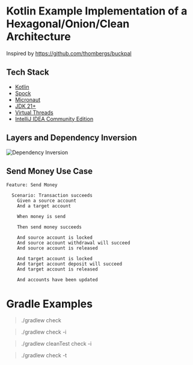 # Kotlin Example Implementation of a Hexagonal/Onion/Clean Architecture

Inspired by https://github.com/thombergs/buckpal

## Tech Stack

* [Kotlin](https://kotlinlang.org)
* [Spock](https://github.com/spockframework/spock)
* [Micronaut](https://micronaut.io)
* [JDK 21+](https://www.oracle.com/java/technologies/downloads)
* [Virtual Threads](https://en.wikipedia.org/wiki/Virtual_thread)
* [IntelliJ IDEA Community Edition](https://www.jetbrains.com/idea/download)

## Layers and Dependency Inversion

![Dependency Inversion](di.png)

## Send Money Use Case

```gherkin
Feature: Send Money

  Scenario: Transaction succeeds
    Given a source account
    And a target account

    When money is send

    Then send money succeeds

    And source account is locked
    And source account withdrawal will succeed
    And source account is released

    And target account is locked
    And target account deposit will succeed
    And target account is released

    And accounts have been updated
```

# Gradle Examples

> ./gradlew check

> ./gradlew check -i

> ./gradlew cleanTest check -i

> ./gradlew check -t

